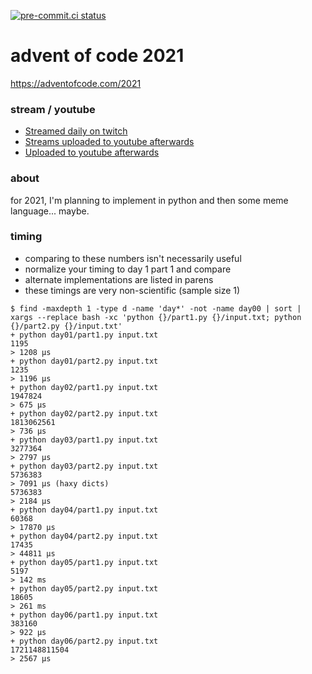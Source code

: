 [![pre-commit.ci status](https://results.pre-commit.ci/badge/github/anthonywritescode/aoc2021/main.svg)](https://results.pre-commit.ci/latest/github/anthonywritescode/aoc2021/main)

advent of code 2021
===================

https://adventofcode.com/2021

### stream / youtube

- [Streamed daily on twitch](https://twitch.tv/anthonywritescode)
- [Streams uploaded to youtube afterwards](https://www.youtube.com/channel/UChPxcypesw8L-iqltstSI4Q)
- [Uploaded to youtube afterwards](https://www.youtube.com/anthonywritescode)

### about

for 2021, I'm planning to implement in python and then some meme language...
maybe.

### timing

- comparing to these numbers isn't necessarily useful
- normalize your timing to day 1 part 1 and compare
- alternate implementations are listed in parens
- these timings are very non-scientific (sample size 1)

```console
$ find -maxdepth 1 -type d -name 'day*' -not -name day00 | sort | xargs --replace bash -xc 'python {}/part1.py {}/input.txt; python {}/part2.py {}/input.txt'
+ python day01/part1.py input.txt
1195
> 1208 μs
+ python day01/part2.py input.txt
1235
> 1196 μs
+ python day02/part1.py input.txt
1947824
> 675 μs
+ python day02/part2.py input.txt
1813062561
> 736 μs
+ python day03/part1.py input.txt
3277364
> 2797 μs
+ python day03/part2.py input.txt
5736383
> 7091 μs (haxy dicts)
5736383
> 2184 μs
+ python day04/part1.py input.txt
60368
> 17870 μs
+ python day04/part2.py input.txt
17435
> 44811 μs
+ python day05/part1.py input.txt
5197
> 142 ms
+ python day05/part2.py input.txt
18605
> 261 ms
+ python day06/part1.py input.txt
383160
> 922 μs
+ python day06/part2.py input.txt
1721148811504
> 2567 μs
```
